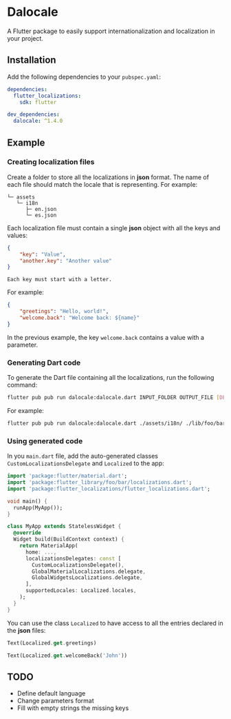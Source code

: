 # Dalocale

A Flutter package to easily support internationalization and localization in your project.

## Installation

Add the following dependencies to your `pubspec.yaml`:

```yaml
dependencies: 
  flutter_localizations: 
    sdk: flutter 

dev_dependencies:
  dalocale: ^1.4.0
```

## Example

### Creating localization files

Create a folder to store all the localizations in **json** format. The name of each file should match the locale that is representing. For example:

```
└─ assets
   └─ i18n
      ├─ en.json
      └─ es.json
```

Each localization file must contain a single **json** object with all the keys and values:

```json
{
    "key": "Value",
    "another.key": "Another value"
}
```

`Each key must start with a letter.`

For example:
```json
{
    "greetings": "Hello, world!",
    "welcome.back": "Welcome back: ${name}"
}
```

In the previous example, the key `welcome.back` contains a value with a parameter.

### Generating Dart code

To generate the Dart file containing all the localizations, run the following command:

```bash
flutter pub pub run dalocale:dalocale.dart INPUT_FOLDER OUTPUT_FILE [DEFAULT_LOCALE]
```

For example:

```bash
flutter pub pub run dalocale:dalocale.dart ./assets/i18n/ ./lib/foo/bar/localizations.dart en
```

### Using generated code

In you `main.dart` file, add the auto-generated classes `CustomLocalizationsDelegate` and `Localized` to the app:

```dart
import 'package:flutter/material.dart';
import 'package:flutter_library/foo/bar/localizations.dart';
import 'package:flutter_localizations/flutter_localizations.dart';

void main() {
  runApp(MyApp());
}

class MyApp extends StatelessWidget {
  @override
  Widget build(BuildContext context) {
    return MaterialApp(
      home: ...,
      localizationsDelegates: const [
        CustomLocalizationsDelegate(),
        GlobalMaterialLocalizations.delegate,
        GlobalWidgetsLocalizations.delegate,
      ],
      supportedLocales: Localized.locales,
    );
  }
}
```

You can use the class `Localized` to have access to all the entries declared in the **json** files:

```dart
Text(Localized.get.greetings)
```

```dart
Text(Localized.get.welcomeBack('John'))
```

## TODO
* Define default language
* Change parameters format
* Fill with empty strings the missing keys